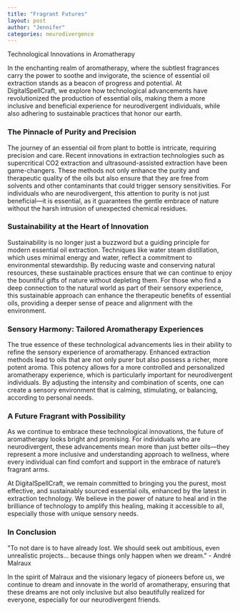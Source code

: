 ```yaml
---
title: "Fragrant Futures"
layout: post
author: "Jennifer"
categories: neurodivergence
---
```


Technological Innovations in Aromatherapy

<!-- excerpt_separator -->

In the enchanting realm of aromatherapy, where the subtlest fragrances carry the power to soothe and invigorate, the science of essential oil extraction stands as a beacon of progress and potential. At DigitalSpellCraft, we explore how technological advancements have revolutionized the production of essential oils, making them a more inclusive and beneficial experience for neurodivergent individuals, while also adhering to sustainable practices that honor our earth.

### The Pinnacle of Purity and Precision

The journey of an essential oil from plant to bottle is intricate, requiring precision and care. Recent innovations in extraction technologies such as supercritical CO2 extraction and ultrasound-assisted extraction have been game-changers. These methods not only enhance the purity and therapeutic quality of the oils but also ensure that they are free from solvents and other contaminants that could trigger sensory sensitivities. For individuals who are neurodivergent, this attention to purity is not just beneficial—it is essential, as it guarantees the gentle embrace of nature without the harsh intrusion of unexpected chemical residues.

### Sustainability at the Heart of Innovation

Sustainability is no longer just a buzzword but a guiding principle for modern essential oil extraction. Techniques like water steam distillation, which uses minimal energy and water, reflect a commitment to environmental stewardship. By reducing waste and conserving natural resources, these sustainable practices ensure that we can continue to enjoy the bountiful gifts of nature without depleting them. For those who find a deep connection to the natural world as part of their sensory experience, this sustainable approach can enhance the therapeutic benefits of essential oils, providing a deeper sense of peace and alignment with the environment.

### Sensory Harmony: Tailored Aromatherapy Experiences

The true essence of these technological advancements lies in their ability to refine the sensory experience of aromatherapy. Enhanced extraction methods lead to oils that are not only purer but also possess a richer, more potent aroma. This potency allows for a more controlled and personalized aromatherapy experience, which is particularly important for neurodivergent individuals. By adjusting the intensity and combination of scents, one can create a sensory environment that is calming, stimulating, or balancing, according to personal needs.

### A Future Fragrant with Possibility

As we continue to embrace these technological innovations, the future of aromatherapy looks bright and promising. For individuals who are neurodivergent, these advancements mean more than just better oils—they represent a more inclusive and understanding approach to wellness, where every individual can find comfort and support in the embrace of nature’s fragrant arms.

At DigitalSpellCraft, we remain committed to bringing you the purest, most effective, and sustainably sourced essential oils, enhanced by the latest in extraction technology. We believe in the power of nature to heal and in the brilliance of technology to amplify this healing, making it accessible to all, especially those with unique sensory needs.

### In Conclusion

"To not dare is to have already lost. We should seek out ambitious, even unrealistic projects... because things only happen when we dream." - André Malraux

In the spirit of Malraux and the visionary legacy of pioneers before us, we continue to dream and innovate in the world of aromatherapy, ensuring that these dreams are not only inclusive but also beautifully realized for everyone, especially for our neurodivergent friends.


